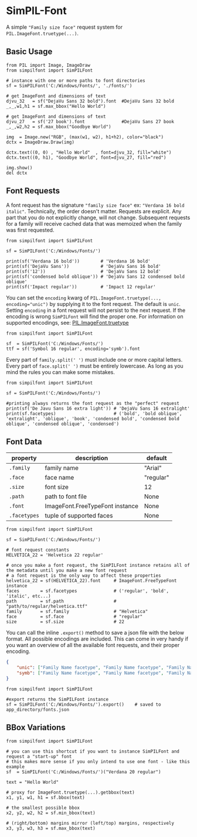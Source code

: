 # SimPIL-Font

A simple `"Family size face"` request system for `PIL.ImageFont.truetype(...)`. 

## Basic Usage
```python3
from PIL import Image, ImageDraw
from simpilfont import SimPILFont

# instance with one or more paths to font directories
sf = SimPILFont('C:/Windows/Fonts/', './fonts/')

# get ImageFont and dimensions of text
djvu_32   = sf("DejaVu Sans 32 bold").font  #DejaVu Sans 32 bold
_,_,w1,h1 = sf.max_bbox("Hello World")

# get ImageFont and dimensions of text
djvu_27   = sf('27 book').font              #DejaVu Sans 27 book
_,_,w2,h2 = sf.max_bbox("Goodbye World")

img  = Image.new("RGB", (max(w1, w2), h1+h2), color="black")
dctx = ImageDraw.Draw(img)

dctx.text((0, 0) , "Hello World"  , font=djvu_32, fill="white")
dctx.text((0, h1), "Goodbye World", font=djvu_27, fill="red")

img.show()
del dctx
```

## Font Requests

A font request has the signature `"family size face"` ex: `"Verdana 16 bold italic"`. Technically, the order doesn't matter. Requests are explicit. Any part that you do not explicitly change, will not change. Subsequent requests for a family will receive cached data that was memoized when the family was first requested. 

```python3
from simpilfont import SimPILFont

sf = SimPILFont('C:/Windows/Fonts/')

print(sf('Verdana 16 bold'))        # 'Verdana 16 bold'
print(sf('DejaVu Sans'))            # 'DejaVu Sans 16 bold'
print(sf('12'))                     # 'DejaVu Sans 12 bold'
print(sf('condensed bold oblique')) # 'DejaVu Sans 12 condensed bold oblique'
print(sf('Impact regular'))         # 'Impact 12 regular'
```

You can set the `encoding` kwarg of `PIL.ImageFont.truetype(..., encoding="unic")` by supplying it to the font request. The default is `unic`. Setting `encoding` in a font request will not persist to the next request. If the encoding is wrong `SimPILFont` will find the proper one. For information on supported encodings, see: [PIL.ImageFont.truetype](https://pillow.readthedocs.io/en/stable/reference/ImageFont.html#PIL.ImageFont.truetype)

```python3
from simpilfont import SimPILFont

sf  = SimPILFont('C:/Windows/Fonts/')
ttf = sf('Symbol 16 regular', encoding='symb').font
```

Every part of `family.split(' ')` must include one or more capital letters. Every part of `face.split(' ')` must be entirely lowercase. As long as you mind the rules you can make some mistakes.

```python3
from simpilfont import SimPILFont

sf = SimPILFont('C:/Windows/Fonts/')

#printing always returns the font request as the "perfect" request 
print(sf('De Javu Sans 16 extra light')) # 'DejaVu Sans 16 extralight'
print(sf.facetypes)                      # ('bold', 'bold oblique', 'extralight', 'oblique', 'book', 'condensed bold', 'condensed bold oblique', 'condensed oblique', 'condensed')
```

## Font Data

| property   | description                    | default    |
|------------|--------------------------------|------------|
|`.family`   | family name                    | "Arial"    |
|`.face`     | face name                      | "regular"  |
|`.size`     | font size                      | 12         |
|`.path`     | path to font file              | None       |
|`.font`     | ImageFont.FreeTypeFont instance| None       |
|`.facetypes`| tuple of supported faces       | None       |

```python3
from simpilfont import SimPILFont

sf = SimPILFont('C:/Windows/Fonts/')

# font request constants
HELVETICA_22 = 'Helvetica 22 regular'

# once you make a font request, the SimPILFont instance retains all of the metadata until you make a new font request
# a font request is the only way to affect these properties
helvetica_22 = sf(HELVETICA_22).font     # ImageFont.FreeTypeFont instance
faces        = sf.facetypes              # ('regular', 'bold', 'italic', etc...)
path         = sf.path                   # "path/to/regular/helvetica.ttf"
family       = sf.family                 # "Helvetica"
face         = sf.face                   # "regular"
size         = sf.size                   # 22
```

You can call the inline `.export()` method to save a json file with the below format. All possible encodings are included. This can come in very handy if you want an overview of all the available font requests, and their proper encoding.
```json
{
    "unic": ["Family Name facetype", "Family Name facetype", "Family Name facetype"],
    "symb": ["Family Name facetype", "Family Name facetype", "Family Name facetype"],
}
```

```python3
from simpilfont import SimPILFont

#export returns the SimPILFont instance
sf = SimPILFont('C:/Windows/Fonts/').export()    # saved to app_directory/fonts.json
```

## BBox Variations
```python3
from simpilfont import SimPILFont

# you can use this shortcut if you want to instance SimPILFont and request a "start-up" font
# this makes more sense if you only intend to use one font - like this example
sf  = SimPILFont('C:/Windows/Fonts/')("Verdana 20 regular")

text = "Hello World"

# proxy for ImageFont.truetype(...).getbbox(text)
x1, y1, w1, h1 = sf.bbox(text)

# the smallest possible bbox
x2, y2, w2, h2 = sf.min_bbox(text)

# (right/bottom) margins mirror (left/top) margins, respectively
x3, y3, w3, h3 = sf.max_bbox(text)
```

